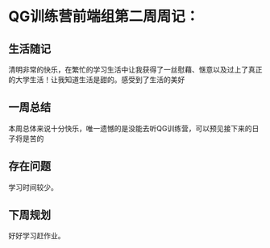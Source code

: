 # QG训练营前端组第二周周记：

## 生活随记

清明非常的快乐，在繁忙的学习生活中让我获得了一丝慰藉、惬意以及过上了真正的大学生活！让我知道生活是甜的。感受到了生活的美好

## 一周总结

本周总体来说十分快乐，唯一遗憾的是没能去听QG训练营，可以预见接下来的日子将是苦的

## 存在问题

学习时间较少。

## 下周规划

好好学习赶作业。